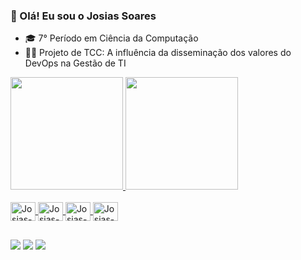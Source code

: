 ### 👋 Olá! Eu sou o Josias Soares 

- 🎓 7° Período em Ciência da Computação
- 👨‍🏫 Projeto de TCC: A influência da disseminação dos valores do DevOps na Gestão de TI

<link rel="stylesheet" href="https://cdn.jsdelivr.net/gh/devicons/devicon@v2.12.0/devicon.min.css">

<div>
  <a href="https://github.com/josiaspsoares">
  <img height="180em" src="https://github-readme-stats-sigma-five.vercel.app/api?username=josiaspsoares&show_icons=true&theme=dracula&include_all_commits=true&count_private=true"/>
  <img height="180em" src="https://github-readme-stats-sigma-five.vercel.app/api/top-langs/?username=josiaspsoares&layout=compact&langs_count=7&theme=dracula"/>
</div>
  
 <div style="display: inline_block"><br>  
  <img align="center" alt="Josias-Flutter" height="30" width="40" src="https://cdn.jsdelivr.net/gh/devicons/devicon/icons/flutter/flutter-original.svg">
   <img align="center" alt="Josias-Dart" height="30" width="40" src="https://cdn.jsdelivr.net/gh/devicons/devicon/icons/dart/dart-original.svg">
   <img align="center" alt="Josias-Firebase" height="30" width="40" src="https://cdn.jsdelivr.net/gh/devicons/devicon/icons/firebase/firebase-plain.svg">
   <img align="center" alt="Josias-SQL" height="30" width="40" src="https://cdn.jsdelivr.net/gh/devicons/devicon/icons/mysql/mysql-original.svg">
</div>
  
 ##
  
<div> 
  <a href="https://www.youtube.com/channel/UCfsZHbsJ16SttHaOenWE6rw" target="_blank"><img src="https://img.shields.io/badge/YouTube-FF0000?style=for-the-badge&logo=youtube&logoColor=white" target="_blank"></a>
  <a href="https://www.instagram.com/josiaspsoares" target="_blank"><img src="https://img.shields.io/badge/-Instagram-%23E4405F?style=for-the-badge&logo=instagram&logoColor=white" target="_blank"></a>
  <a href="https://www.linkedin.com/in/josiaspsoares/" target="_blank"><img src="https://img.shields.io/badge/-LinkedIn-%230077B5?style=for-the-badge&logo=linkedin&logoColor=white" target="_blank"></a> 

 
</div>
